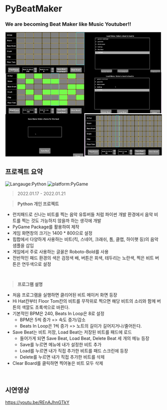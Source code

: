 # PyBeatMaker
### We are becoming Beat Maker like Music Youtuber!!
<img src="whole_screen.png" alt="Intro Screen" width="1280px" height="400px">

## 프로젝트 요약
![Langauge:Python](https://img.shields.io/badge/Language-Python-purple) ![platform:PyGame](https://img.shields.io/badge/Platform-PyGame-pink)
> 2022.01.17 - 2022.01.21
 
> **Python 개인 프로젝트**
* 런치패드로 신나는 비트를 찍는 음악 유튜버들 처럼 파이썬 개발 환경에서 음악 비트를 찍는 것도 가능하지 않을까 하는 생각에 개발
* PyGame Package를 활용하여 제작
* 게임 화면창의 크기는 1400 * 800으로 설정
* 힙합에서 다양하게 사용하는 비트(킥, 스네어, 크래쉬, 톰, 클랩, 하이햇 등)의 음악샘플을 삽입
* 게임에서 주로 사용하는 글꼴은 Roboto-Bold를 사용
* 전반적인 패드 환경의 색은 검정색 배, 버튼은 회색, 테두리는 노란색, 찍은 비트 버튼은 연두색으로 설정
<br>

> **프로그램 설명**
* 처음 프로그램을 실행하면 클리어된 비트 메이커 화면 등장
* Hi Hat칸부터 Floor Tom칸의 비트를 무작위로 찍으면 해당 비트의 소리와 함께 버튼의 색깔도 초록색으로 바뀐다.
* 기본적인 BPM은 240, Beats In Loop은 8로 설정
  * BPM은 5씩 증가 => 속도 증가/감소
  * Beats In Loop은 1씩 증가 => 노트의 길이가 길어지거나/줄어든다.
* Save Beat는 비트 저장, Load Beat는 저장된 비트를 패드에 로드
  * 들어가게 되면 Save Beat, Load Beat, Delete Beat 세 개의 메뉴 등장
  * Save를 누르면 메뉴에 내가 설정한 비트 추가
  * Load를 누르면 내가 직접 추가한 비트를 패드 스크린에 등장
  * Delete를 누르면 내가 직접 추가한 비트를 삭제
* Clear Board를 클릭하면 찍어놓은 비트 모두 삭제
<br>

## 시연영상
https://youtu.be/REnAJhnGTkY

